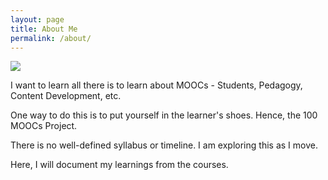 ```yaml
---
layout: page
title: About Me
permalink: /about/
---
```


![]({{site.baseurl}}/images/about_me.png)


I want to learn all there is to learn about MOOCs - Students, Pedagogy, Content Development, etc.

One way to do this is to put yourself in the learner's shoes. Hence, the 100 MOOCs Project.

There is no well-defined syllabus or timeline. I am exploring this as I move.

Here, I will document my learnings from the courses.